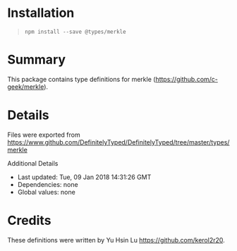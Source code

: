 # Installation
> `npm install --save @types/merkle`

# Summary
This package contains type definitions for merkle (https://github.com/c-geek/merkle).

# Details
Files were exported from https://www.github.com/DefinitelyTyped/DefinitelyTyped/tree/master/types/merkle

Additional Details
 * Last updated: Tue, 09 Jan 2018 14:31:26 GMT
 * Dependencies: none
 * Global values: none

# Credits
These definitions were written by Yu Hsin Lu <https://github.com/kerol2r20>.

